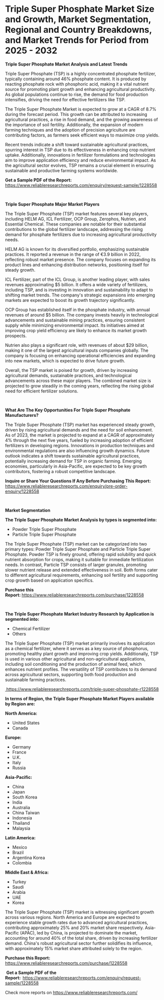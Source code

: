 <p><h1>Triple Super Phosphate Market Size and Growth, Market Segmentation, Regional and Country Breakdowns, and Market Trends for Period from 2025 -  2032</h1></p><p><strong>Triple Super Phosphate Market Analysis and Latest Trends</strong></p>
<p><p>Triple Super Phosphate (TSP) is a highly concentrated phosphate fertilizer, typically containing around 46% phosphate content. It is produced by reacting phosphate rock with phosphoric acid, making it a vital nutrient source for promoting plant growth and enhancing agricultural productivity. As global populations continue to rise, the demand for food production intensifies, driving the need for effective fertilizers like TSP.</p><p>The Triple Super Phosphate Market is expected to grow at a CAGR of 8.7% during the forecast period. This growth can be attributed to increasing agricultural practices, a rise in food demand, and the growing awareness of the importance of soil fertility. Additionally, the expansion of modern farming techniques and the adoption of precision agriculture are contributing factors, as farmers seek efficient ways to maximize crop yields.</p><p>Recent trends indicate a shift toward sustainable agricultural practices, spurring interest in TSP due to its effectiveness in enhancing crop nutrient uptake. Additionally, innovations in fertilizer formulations and technologies aim to improve application efficiency and reduce environmental impact. As the agricultural sector evolves, TSP remains a crucial element in ensuring sustainable and productive farming systems worldwide.</p></p>
<p><strong>Get a Sample PDF of the Report:&nbsp;</strong> <a href="https://www.reliableresearchreports.com/enquiry/request-sample/1228558?utm_campaign=3111&utm_medium=2&utm_source=Github&utm_content=ia&utm_term=01042025&utm_id=triple-super-phosphate">https://www.reliableresearchreports.com/enquiry/request-sample/1228558</a></p>
<p>&nbsp;</p>
<p><strong>Triple Super Phosphate Major Market Players</strong></p>
<p><p>The Triple Super Phosphate (TSP) market features several key players, including HELM AG, ICL Fertilizer, OCP Group, Zerophos, Nutrien, and Essential Chemical. These companies are notable for their substantial contributions to the global fertilizer landscape, addressing the rising demand for phosphate fertilizers due to increasing agricultural productivity needs.</p><p>HELM AG is known for its diversified portfolio, emphasizing sustainable practices. It reported a revenue in the range of €3.9 billion in 2022, reflecting robust market presence. The company focuses on expanding its product lines and enhancing distribution networks, positioning itself for steady growth.</p><p>ICL Fertilizer, part of the ICL Group, is another leading player, with sales revenues approximating $5 billion. It offers a wide variety of fertilizers, including TSP, and is investing in innovation and sustainability to adapt to shifting market trends. The company's strategic expansions into emerging markets are expected to boost its growth trajectory significantly.</p><p>OCP Group has established itself in the phosphate industry, with annual revenues of around $5 billion. The company invests heavily in technological advancements and sustainable mining practices, ensuring consistent supply while minimizing environmental impact. Its initiatives aimed at improving crop yield efficiency are likely to enhance its market growth prospects.</p><p>Nutrien also plays a significant role, with revenues of about $29 billion, making it one of the largest agricultural inputs companies globally. The company is focusing on enhancing operational efficiencies and expanding into new markets, which is expected to drive future growth.</p><p>Overall, the TSP market is poised for growth, driven by increasing agricultural demands, sustainable practices, and technological advancements across these major players. The combined market size is projected to grow steadily in the coming years, reflecting the rising global need for efficient fertilizer solutions.</p></p>
<p>&nbsp;</p>
<p><strong>What Are The Key Opportunities For Triple Super Phosphate Manufacturers?</strong></p>
<p><p>The Triple Super Phosphate (TSP) market has experienced steady growth, driven by rising agricultural demands and the need for soil enhancement. As of 2023, the market is projected to expand at a CAGR of approximately 4% through the next five years, fueled by increasing adoption of efficient fertilizers in developing regions. Innovations in production techniques and environmental regulations are also influencing growth dynamics. Future outlook indicates a shift towards sustainable agricultural practices, potentially increasing demand for TSP in organic farming. Emerging economies, particularly in Asia-Pacific, are expected to be key growth contributors, fostering a robust competitive landscape.</p></p>
<p><strong>Inquire or Share Your Questions If Any Before Purchasing This Report:</strong> <a href="https://www.reliableresearchreports.com/enquiry/pre-order-enquiry/1228558?utm_campaign=3111&utm_medium=2&utm_source=Github&utm_content=ia&utm_term=01042025&utm_id=triple-super-phosphate">https://www.reliableresearchreports.com/enquiry/pre-order-enquiry/1228558</a></p>
<p>&nbsp;</p>
<p><strong>Market Segmentation</strong></p>
<p><strong>The Triple Super Phosphate Market Analysis by types is segmented into:</strong></p>
<p><ul><li>Powder Triple Super Phosphate</li><li>Particle Triple Super Phosphate</li></ul></p>
<p><p>The Triple Super Phosphate (TSP) market can be categorized into two primary types: Powder Triple Super Phosphate and Particle Triple Super Phosphate. Powder TSP is finely ground, offering rapid solubility and quick nutrient absorption for crops, making it suitable for immediate fertilization needs. In contrast, Particle TSP consists of larger granules, promoting slower nutrient release and extended effectiveness in soil. Both forms cater to different agricultural requirements, enhancing soil fertility and supporting crop growth based on application specifics.</p></p>
<p><strong>Purchase this Report:&nbsp;</strong><a href="https://www.reliableresearchreports.com/purchase/1228558?utm_campaign=3111&utm_medium=2&utm_source=Github&utm_content=ia&utm_term=01042025&utm_id=triple-super-phosphate">https://www.reliableresearchreports.com/purchase/1228558</a></p>
<p>&nbsp;</p>
<p><strong>The Triple Super Phosphate Market Industry Research by Application is segmented into:</strong></p>
<p><ul><li>Chemical Fertilizer</li><li>Others</li></ul></p>
<p><p>The Triple Super Phosphate (TSP) market primarily involves its application as a chemical fertilizer, where it serves as a key source of phosphorus, promoting healthy plant growth and improving crop yields. Additionally, TSP is used in various other agricultural and non-agricultural applications, including soil conditioning and the production of animal feed, which enhances nutrient profiles. The versatility of TSP contributes to its demand across agricultural sectors, supporting both food production and sustainable farming practices.</p></p>
<p><a href="https://www.reliableresearchreports.com/triple-super-phosphate-r1228558?utm_campaign=3111&utm_medium=2&utm_source=Github&utm_content=ia&utm_term=01042025&utm_id=triple-super-phosphate">&nbsp;https://www.reliableresearchreports.com/triple-super-phosphate-r1228558</a></p>
<p><strong>In terms of Region, the Triple Super Phosphate Market Players available by Region are:</strong></p>
<p>
    <p> <strong> North America: </strong>
        <ul>
            <li>United States</li>
            <li>Canada</li>
        </ul>
        </p> 
    <p> <strong> Europe: </strong>
        <ul>
            <li>Germany</li>
            <li>France</li>
            <li>U.K.</li>
            <li>Italy</li>
            <li>Russia</li>
        </ul>
        </p> 
    <p> <strong> Asia-Pacific: </strong>
        <ul>
            <li>China</li>
            <li>Japan</li>
            <li>South Korea</li>
            <li>India</li>
            <li>Australia</li>
            <li>China Taiwan</li>
            <li>Indonesia</li>
            <li>Thailand</li>
            <li>Malaysia</li>
        </ul>
        </p> 
    <p> <strong> Latin America: </strong>
        <ul>
            <li>Mexico</li>
            <li>Brazil</li>
            <li>Argentina Korea</li>
            <li>Colombia</li>
        </ul>
        </p> 
    <p> <strong> Middle East & Africa: </strong>
        <ul>
            <li>Turkey</li>
            <li>Saudi</li>
            <li>Arabia</li>
            <li>UAE</li>
            <li>Korea</li>
        </ul>
    </p>
    </p>
<p><p>The Triple Super Phosphate (TSP) market is witnessing significant growth across various regions. North America and Europe are expected to experience stable growth rates due to advanced agricultural practices, contributing approximately 25% and 20% market share respectively. Asia-Pacific (APAC), led by China, is projected to dominate the market, accounting for around 40% of the total share, driven by increasing fertilizer demand. China's robust agricultural sector further solidifies its influence, with approximately 15% market share attributed solely to the region.</p></p>
<p><strong>Purchase this Report: </strong><a href="https://www.reliableresearchreports.com/purchase/1228558?utm_campaign=3111&utm_medium=2&utm_source=Github&utm_content=ia&utm_term=01042025&utm_id=triple-super-phosphate">https://www.reliableresearchreports.com/purchase/1228558</a></p>
<p>&nbsp;<strong>Get a Sample PDF of the Report:&nbsp;&nbsp;</strong><a href="https://www.reliableresearchreports.com/enquiry/request-sample/1228558?utm_campaign=3111&utm_medium=2&utm_source=Github&utm_content=ia&utm_term=01042025&utm_id=triple-super-phosphate">https://www.reliableresearchreports.com/enquiry/request-sample/1228558</a></p>
<p><strong></strong></p>
<p>Check more reports on <a href="https://www.reliableresearchreports.com/?utm_campaign=3111&utm_medium=2&utm_source=Github&utm_content=ia&utm_term=01042025&utm_id=triple-super-phosphate">https://www.reliableresearchreports.com/</a></p>